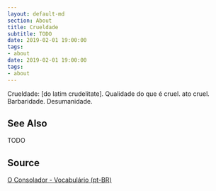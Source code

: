 ```yaml
---
layout: default-md
section: About
title: Crueldade
subtitle: TODO
date: 2019-02-01 19:00:00
tags:
- about
date: 2019-02-01 19:00:00
tags: 
- about
---
```


Crueldade: [do latim crudelitate]. Qualidade do que é cruel. ato cruel. Barbaridade. Desumanidade. 

## See Also
TODO

## Source
[O Consolador - Vocabulário (pt-BR)](http://www.oconsolador.com.br/linkfixo/vocabulario/principal.html)


